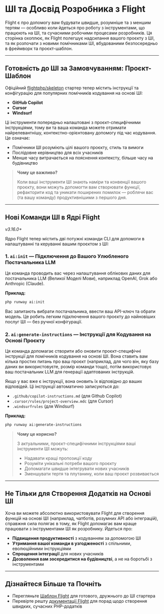 # ШІ та Досвід Розробника з Flight

Flight є про допомогу вам будувати швидше, розумніше та з меншим тертям — особливо коли йдеться про роботу з інструментами, що працюють на ШІ, та сучасними робочими процесами розробників. Ця сторінка охоплює, як Flight полегшує надсилання вашого проєкту з ШІ, та як розпочати з новими помічниками ШІ, вбудованими безпосередньо в фреймворк та проєкт-шаблон.

---

## Готовність до ШІ за Замовчуванням: Проєкт-Шаблон

Офіційний [flightphp/skeleton](https://github.com/flightphp/skeleton) стартер тепер містить інструкції та конфігурацію для популярних помічників кодування на основі ШІ:

- **GitHub Copilot**
- **Cursor**
- **Windsurf**

Ці інструменти попередньо налаштовані з проєкт-специфічними інструкціями, тому ви та ваша команда можете отримати найрелевантнішу, контекстно-орієнтовану допомогу під час кодування. Це означає:

- Помічники ШІ розуміють цілі вашого проєкту, стиль та вимоги
- Послідовне керівництво для всіх учасників
- Менше часу витрачається на пояснення контексту, більше часу на будівництво

> **Чому це важливо?**
>
> Коли ваші інструменти ШІ знають наміри та конвенції вашого проєкту, вони можуть допомогти вам створювати функції, рефакторити код та уникати поширених помилок — роблячи вас (та вашу команду) продуктивнішими з першого дня.

---

## Нові Команди ШІ в Ядрі Flight

_v3.16.0+_

Ядро Flight тепер містить дві потужні команди CLI для допомоги в налаштуванні та керуванні вашим проєктом з ШІ:

### 1. `ai:init` — Підключення до Вашого Улюбленого Постачальника LLM

Ця команда проводить вас через налаштування облікових даних для постачальника LLM (Великої Моделі Мови), наприклад OpenAI, Grok або Anthropic (Claude).

**Приклад:**
```bash
php runway ai:init
```
Вас запитають вибрати постачальника, ввести ваш API-ключ та обрати модель. Це робить легким підключення вашого проєкту до найновіших послуг ШІ — без ручної конфігурації.

### 2. `ai:generate-instructions` — Інструкції для Кодування на Основі Проєкту

Ця команда допомагає створити або оновити проєкт-специфічні інструкції для помічників кодування на основі ШІ. Вона ставить вам кілька простих питань про ваш проєкт (наприклад, для чого він, яку базу даних ви використовуєте, розмір команди тощо), потім використовує ваш постачальник LLM для генерації адаптованих інструкцій.

Якщо у вас вже є інструкції, вона оновить їх відповідно до ваших відповідей. Ці інструкції автоматично записуються до:
- `.github/copilot-instructions.md` (для Github Copilot)
- `.cursor/rules/project-overview.mdc` (для Cursor)
- `.windsurfrules` (для Windsurf)

**Приклад:**
```bash
php runway ai:generate-instructions
```

> **Чому це корисно?**
>
> З актуальними, проєкт-специфічними інструкціями ваші інструменти ШІ можуть:
> - Надавати кращі пропозиції коду
> - Розуміти унікальні потреби вашого проєкту
> - Допомагати швидше інтегрувати нових учасників
> - Зменшувати тертя та плутанину, коли ваш проєкт розвивається

---

## Не Тільки для Створення Додатків на Основі ШІ

Хоча ви можете абсолютно використовувати Flight для створення функцій на основі ШІ (наприклад, чатботів, розумних API або інтеграцій), справжня сила полягає в тому, як Flight допомагає вам краще працювати з інструментами ШІ як розробнику. Йдеться про:

- **Підвищення продуктивності** з кодуванням за допомогою ШІ
- **Утримання вашої команди в узгодженості** з спільними, еволюційними інструкціями
- **Спрощення інтеграції** для нових учасників
- **Дозволення вам зосередитися на будівництві**, а не на боротьбі з інструментами

---

## Дізнайтеся Більше та Почніть

- Перегляньте [Шаблон Flight](https://github.com/flightphp/skeleton) для готового, дружнього до ШІ стартера
- Перевірте решту [документації Flight](/learn) для порад щодо створення швидких, сучасних PHP-додатків